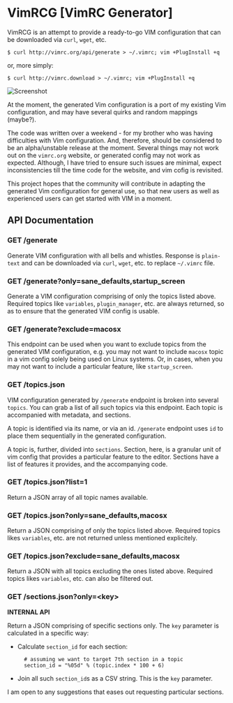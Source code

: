 VimRCG [VimRC Generator]
========================

VimRCG is an attempt to provide a ready-to-go VIM configuration that can be
downloaded via `curl`, `wget`, etc.

    $ curl http://vimrc.org/api/generate > ~/.vimrc; vim +PlugInstall +q

or, more simply:

    $ curl http://vimrc.download > ~/.vimrc; vim +PlugInstall +q

![Screenshot](https://raw.githubusercontent.com/nikhgupta/vimrcg/master/screenshot.png)

At the moment, the generated Vim configuration is a port of my existing 
Vim configuration, and may have several quirks and random mappings (maybe?).

The code was written over a weekend - for my brother who was having 
difficulties with Vim configuration. And, therefore, should be 
considered to be an alpha/unstable release at the moment. Several things 
may not work out on the `vimrc.org` website, or generated config may not 
work as expected. Although, I have tried to ensure such issues are 
minimal, expect inconsistencies till the time code for the website, and 
vim cofig is revisited.

This project hopes that the community will contribute in adapting the 
generated Vim configuration for general use, so that new users as well 
as experienced users can get started with VIM in a moment.

API Documentation
-----------------

### GET /generate

Generate VIM configuration with all bells and whistles. Response is `plain-text`
and can be downloaded via `curl`, `wget`, etc. to replace `~/.vimrc` file.

### GET /generate?only=sane_defaults,startup_screen

Generate a VIM configuration comprising of only the topics listed above.
Required topics like `variables`, `plugin_manager`, etc. are always returned, so
as to ensure that the generated VIM config is usable.

### GET /generate?exclude=macosx

This endpoint can be used when you want to exclude topics from the generated VIM
configuration, e.g. you may not want to include `macosx` topic in a vim config
solely being used on Linux systems. Or, in cases, when you may not want to
include a particular feature, like `startup_screen`.

### GET /topics.json

VIM configuration generated by `/generate` endpoint is broken into several
`topics`. You can grab a list of all such topics via this endpoint. Each topic
is accompanied with metadata, and sections.

A topic is identified via its name, or via an id. `/generate` endpoint uses
`id` to place them sequentially in the generated configuration.

A topic is, further, divided into `sections`. Section, here, is a granular unit
of vim config that provides a particular feature to the editor. Sections have
a list of features it provides, and the accompanying code.

### GET /topics.json?list=1

Return a JSON array of all topic names available.

### GET /topics.json?only=sane_defaults,macosx

Return a JSON comprising of only the topics listed above. Required topics likes
`variables`, etc. are not returned unless mentioned explicitely.

### GET /topics.json?exclude=sane_defaults,macosx

Return a JSON with all topics excluding the ones listed above. Required 
topics likes `variables`, etc. can also be filtered out.

### GET /sections.json?only=\<key\>

**INTERNAL API**

Return a JSON comprising of specific sections only. The `key` parameter is
calculated in a specific way:

- Calculate `section_id` for each section:
  
        # assuming we want to target 7th section in a topic
        section_id = "%05d" % (topic.index * 100 + 6)

- Join all such `section_id`s as a CSV string. This is the `key` parameter.

I am open to any suggestions that eases out requesting particular sections.
